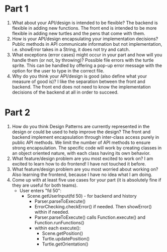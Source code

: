 # Part 1
1. What about your API/design is intended to be flexible?
The backend is flexible in adding new functions. The front end is intended to be more flexible in adding new turtles and the pens that come with them.
2. How is your API/design encapsulating your implementation decisions?
Public methods in API communicate information but not implementation, i.e. showError takes in a String, it does not try and catch.
3. What exceptions (error cases) might occur in your part and how will you handle them (or not, by throwing)?
Possible file errors with the turtle sprite. This can be handled by offering a pop-up error message with the option for the user to type in the correct file. 
4. Why do you think your API/design is good (also define what your measure of good is)?
I like the separation between the front and backend. The front end does not need to know the implementation decisions of the backend at all in order to succeed.

# Part 2
1. How do you think Design Patterns are currently represented in the design or could be used to help improve the design?
The front and backend implement encapsulation through inter-class access purely in public API methods. We limit the number of API methods to ensure strong encapsulation. The specific code will work by creating classes in an object oriented nature, with each class having its own behavior.
2. What feature/design problem are you most excited to work on?
I am excited to learn how to do frontend! I have not touched it before.
3. What feature/design problem are you most worried about working on?
Also learning the frontend, because I have no idea what I am doing.
4. Come up with at least five use cases for your part (it is absolutely fine if they are useful for both teams).
    * User enters "fd 50":
        * Scene.getUserInput(fd 50) - for backend and history
            * Parser.parseToExecute()
            * ErrorChecking.checkError() if needed. Then showError() within if needed.
            * Parser.parseToExecute() calls Function.execute() and Function.runFunctions()
            * within each execute():
                * Scene.getPosition()
                * Turtle.updatePosition()
                * Turtle.getOrientation()